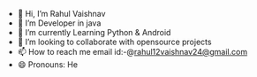 - 👋 Hi, I’m Rahul Vaishnav
- 👀 I’m Developer in java 
- 🌱 I’m currently Learning Python & Android
- 💞️ I’m looking to collaborate with opensource projects
- 📫 How to reach me email id:-@rahul12vaishnav24@gmail.com
- 😄 Pronouns: He

<!---
VaishnavRoy/VaishnavRoy is a ✨ special ✨ repository because its `README.md` (this file) appears on your GitHub profile.
You can click the Preview link to take a look at your changes.
--->
